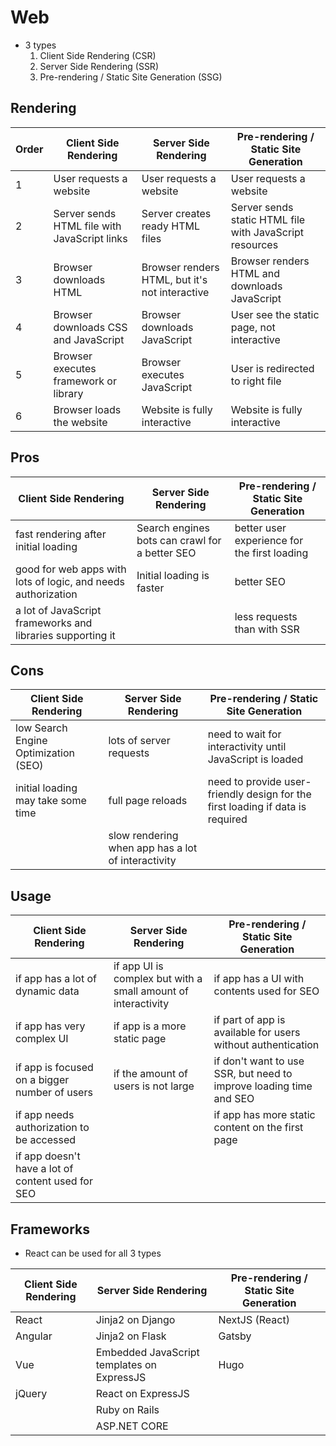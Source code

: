 # Web
- 3 types
  1. Client Side Rendering (CSR)
  2. Server Side Rendering (SSR)
  3. Pre-rendering / Static Site Generation (SSG)
## Rendering
|Order|Client Side Rendering|Server Side Rendering|Pre-rendering / Static Site Generation|
|-|-|-|-|
|1|User requests a website|User requests a website|User requests a website|
|2|Server sends HTML file with JavaScript links|Server creates ready HTML files|Server sends static HTML file with JavaScript resources|
|3|Browser downloads HTML|Browser renders HTML, but it's not interactive|Browser renders HTML and downloads JavaScript|
|4|Browser downloads CSS and JavaScript|Browser downloads JavaScript|User see the static page, not interactive|
|5|Browser executes framework or library|Browser executes JavaScript|User is redirected to right file|
|6|Browser loads the website|Website is fully interactive|Website is fully interactive|

## Pros
|Client Side Rendering|Server Side Rendering|Pre-rendering / Static Site Generation|
|-|-|-|
|fast rendering after initial loading|Search engines bots can crawl for a better SEO|better user experience for the first loading|
|good for web apps with lots of logic, and needs authorization|Initial loading is faster|better SEO|
|a lot of JavaScript frameworks and libraries supporting it||less requests than with SSR|

## Cons
|Client Side Rendering|Server Side Rendering|Pre-rendering / Static Site Generation|
|-|-|-|
|low Search Engine Optimization (SEO)|lots of server requests|need to wait for interactivity until JavaScript is loaded|
|initial loading may take some time|full page reloads|need to provide user-friendly design for the first loading if data is required|
||slow rendering when app has a lot of interactivity||

## Usage
|Client Side Rendering|Server Side Rendering|Pre-rendering / Static Site Generation|
|-|-|-|
|if app has a lot of dynamic data|if app UI is complex but with a small amount of interactivity|if app has a UI with contents used for SEO|
|if app has very complex UI|if app is a more static page|if part of app is available for users without authentication|
|if app is focused on a bigger number of users|if the amount of users is not large|if don't want to use SSR, but need to improve loading time and SEO|
|if app needs authorization to be accessed||if app has more static content on the first page|
|if app doesn't have a lot of content used for SEO|||

## Frameworks
- React can be used for all 3 types

|Client Side Rendering|Server Side Rendering|Pre-rendering / Static Site Generation|
|-|-|-|
|React|Jinja2 on Django|NextJS (React)|
|Angular|Jinja2 on Flask|Gatsby|
|Vue|Embedded JavaScript templates on ExpressJS|Hugo|
|jQuery|React on ExpressJS||
||Ruby on Rails||
||ASP.NET CORE||
